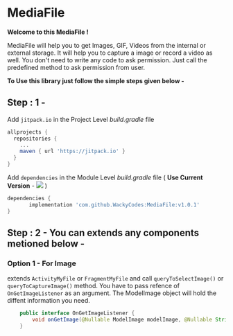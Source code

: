 # MediaFile
**Welcome to this MediaFile !**

MediaFile will help you to get Images, GIF, Videos from the internal or external storage. It will help you to capture a image or record a video as well.
You don't need to write any code to ask permission. Just call the predefined method to ask permission from user.

**To Use this library just follow the simple steps given below -**

## Step : 1 - 
Add `jitpack.io` in the Project Level _build.gradle_ file
```groovy
allprojects {
  repositories {
    ...
    maven { url 'https://jitpack.io' }
  }
}
```
Add `dependencies` in the Module Level _build.gradle_ file 
( **Use Current Version** - [![](https://jitpack.io/v/WackyCodes/MediaFile.svg)](https://jitpack.io/#WackyCodes/MediaFile) )
```groovy
dependencies {
       implementation 'com.github.WackyCodes:MediaFile:v1.0.1'
}
```

## Step : 2 - You can extends any components metioned below - 

### Option 1 - For Image

extends `ActivityMyFile` or `FragmentMyFile` and call `queryToSelectImage()` or `queryToCaptureImage()` method.
You have to pass refence of `OnGetImageListener` as an argument. The ModelImage object will hold the diffent information you need.
```java
    public interface OnGetImageListener {
        void onGetImage(@Nullable ModelImage modelImage, @Nullable String message);
    }
```
